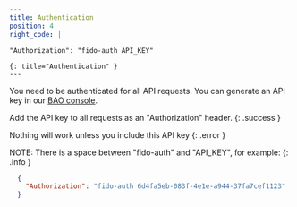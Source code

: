```yaml
---
title: Authentication
position: 4
right_code: |
  ```
    "Authorization": "fido-auth API_KEY"
  ```
  {: title="Authentication" }
---
```


You need to be authenticated for all API requests. You can generate an API key
in our [BAO console](https://console.baosec.com).

Add the API key to all requests as an "Authorization" header.
{: .success }

Nothing will work unless you include this API key
{: .error }

NOTE: There is a space between "fido-auth" and "API_KEY", for example:
{: .info }

~~~ json
  {
    "Authorization": "fido-auth 6d4fa5eb-083f-4e1e-a944-37fa7cef1123"
  }
~~~
